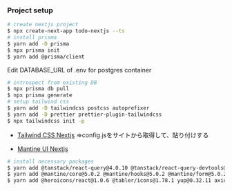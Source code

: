 

### Project setup

```bash
# create nextjs project
$ npx create-next-app todo-nextjs --ts
# install prisma
$ yarn add -D prisma
$ npx prisma init
$ yarn add @prisma/client
```
Edit DATABASE_URL of .env for postgres container 
```bash
# introspect from existing DB
$ npx prisma db pull
$ npx prisma generate
# setup tailwind css
$ yarn add -D tailwindcss postcss autoprefixer
$ yarn add -D prettier prettier-plugin-tailwindcss
$ npx tailwindcss init -p
```
* [Tailwind CSS Nextjs](https://tailwindcss.com/docs/guides/nextjs) 
⇒config.jsをサイトから取得して、貼り付けする  

* [Mantine UI Nextjs](https://mantine.dev/guides/next/) 
```bash
# install necessary packages
$ yarn add @tanstack/react-query@4.0.10 @tanstack/react-query-devtools@4.0.10
$ yarn add @mantine/core@5.0.2 @mantine/hooks@5.0.2 @mantine/form@5.0.2 @mantine/next@5.0.2 @emotion/server@11.10.0 @emotion/react@11.10.0
$ yarn add @heroicons/react@1.0.6 @tabler/icons@1.78.1 yup@0.32.11 axios@0.27.2 zustand@4.0.0
```
